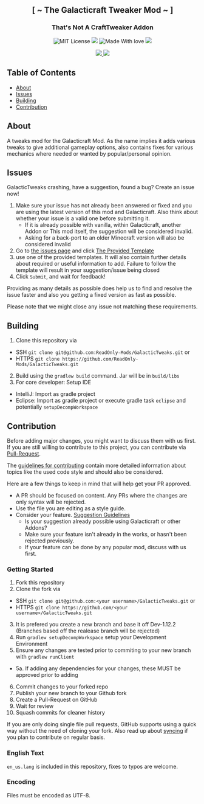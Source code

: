 
<h1 align="center">
  <br>
  <img src="https://i.imgur.com/ucMiR5q.png" alt="">
</h1>



<h2 align="center">[ ~ The Galacticraft Tweaker Mod ~ ]</h2>
<h3 align="center">That's Not A CraftTweaker Addon</h3>

<p align="center">
    <a href="https://github.com/ReadOnly-Mods/GalacticTweaks/blob/dev-1.12.2/LICENSE"></a>
    <img src="https://badgen.net/github/license/micromatch/micromatch"
         alt="MIT License">
    <a href=""></a>
    <img src="https://img.shields.io/github/v/release/ReadOnly-Mods/GalacticTweaks?style=flat-square&label=Release">
    <a href=""></a>
    <img src="https://badgen.net/badge/Made%20With/Love/pink"
         alt="Made With love">
   <img src="https://badgen.net/badge/Edited%20With/Weed/green">
</p>
<p align="center">
<a href="https://www.curseforge.com/minecraft/mc-mods/galactictweaks">
<img src="http://cf.way2muchnoise.eu/full_galactictweaks_downloads.svg">
<a href="https://www.curseforge.com/minecraft/mc-mods/galactictweaks">
<img src="http://cf.way2muchnoise.eu/versions/galactictweaks.svg">
</p></a>

## Table of Contents

* [About](#about)
* [Issues](#issues)
* [Building](#building)
* [Contribution](#contribution)

## About

A tweaks mod for the Galacticraft Mod. As the name implies it adds various tweaks to give additional gameplay options, also contains fixes for various mechanics where needed or wanted by popular/personal opinion.

## Issues

GalacticTweaks crashing, have a suggestion, found a bug?  Create an issue now!

1. Make sure your issue has not already been answered or fixed and you are using the latest version of this mod and Galacticraft. Also think about whether your issue is a valid one before submitting it.
    * If it is already possible with vanilla, within Galacticraft, another Addon or This mod itself, the suggestion will be considered invalid.
    * Asking for a back-port to an older Minecraft version will also be considered invalid
2. Go to [the issues page](https://github.com/ReadOnly-Mods/GalacticTweaks/issues) and click [The Provided Template](https://github.com/ReadOnly-Mods/GalacticTweaks/issues/new/choose)
3. use one of the provided templates. It will also contain further details about required or useful information to add. Failure to follow the template will result in your suggestion/issue being closed
4. Click `Submit`, and wait for feedback!

Providing as many details as possible does help us to find and resolve the issue faster and also you getting a fixed version as fast as possible.

Please note that we might close any issue not matching these requirements.

## Building

1. Clone this repository via 
  - SSH `git clone git@github.com:ReadOnly-Mods/GalacticTweaks.git` or 
  - HTTPS `git clone https://github.com/ReadOnly-Mods/GalacticTweaks.git`
2. Build using the `gradlew build` command. Jar will be in `build/libs`
3. For core developer: Setup IDE
  - IntelliJ: Import as gradle project
  - Eclipse: Import as gradle project or execute gradle task `eclipse` and potentially `setupDecompWorkspace`

## Contribution

Before adding major changes, you might want to discuss them with us first.
If you are still willing to contribute to this project, you can contribute via [Pull-Request](https://help.github.com/articles/creating-a-pull-request).

The [guidelines for contributing](https://github.com/ReadOnly-Mods/GalacticTweaks/blob/dev-1.12.2/CONTRIBUTING.md) contain more detailed information about topics like the used code style and should also be considered.

Here are a few things to keep in mind that will help get your PR approved.

* A PR should be focused on content. Any PRs where the changes are only syntax will be rejected.
* Use the file you are editing as a style guide.
* Consider your feature. [Suggestion Guidelines](http://ae-mod.info/Suggestion-Guidelines/)
  - Is your suggestion already possible using Galacticraft or other Addons?
  - Make sure your feature isn't already in the works, or hasn't been rejected previously.
  - If your feature can be done by any popular mod, discuss with us first.

### Getting Started

1. Fork this repository
2. Clone the fork via
  * SSH `git clone git@github.com:<your username>/GalacticTweaks.git` or 
  * HTTPS `git clone https://github.com/<your username>/GalacticTweaks.git`
3. It is prefered you create a new branch and base it off Dev-1.12.2 (Branches based off the realease branch will be rejected)
4. Run `gradlew setupDecompWorkspace` setup your Development Environment
5. Ensure any changes are tested prior to commiting to your new branch with `gradlew runClient`
 - 5a. If adding any dependencies for your changes, these MUST be approved prior to adding
6. Commit changes to your forked repo
7. Publish your new branch to your Github fork
8. Create a Pull-Request on GitHub
9. Wait for review
10. Squash commits for cleaner history

If you are only doing single file pull requests, GitHub supports using a quick way without the need of cloning your fork. Also read up about [syncing](https://help.github.com/articles/syncing-a-fork) if you plan to contribute on regular basis.

### English Text

`en_us.lang` is included in this repository, fixes to typos are welcome.

### Encoding

Files must be encoded as UTF-8.
